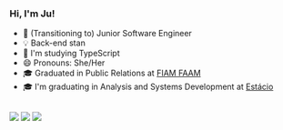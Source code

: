 ### Hi, I'm Ju!
 
- 🔭 (Transitioning to) Junior Software Engineer
- 💡 Back-end stan
- 🌱 I'm studying TypeScript 
- 😄 Pronouns: She/Her
- 🎓 Graduated in Public Relations at [FIAM FAAM](https://www.linkedin.com/school/fiamfaam/)
- 🎓 I'm graduating in Analysis and Systems Development at [Estácio](https://www.linkedin.com/school/estacio/)
##
<div> 
  <a href="https://discord.gg/Juless#0392" target="_blank"><img src="https://img.shields.io/badge/Discord-7289DA?style=for-the-badge&logo=discord&logoColor=white" target="_blank"></a> 
  <a href = "mailto:julianlima@outlook.com"><img src="https://img.shields.io/badge/-Outlook-%23333?style=for-the-badge&logo=gmail&logoColor=white" target="_blank"></a>
  <a href="https://www.linkedin.com/in/júlia-lima-5a647a120" target="_blank"><img src="https://img.shields.io/badge/-LinkedIn-%230077B5?style=for-the-badge&logo=linkedin&logoColor=white" target="_blank"></a> 
</div>


